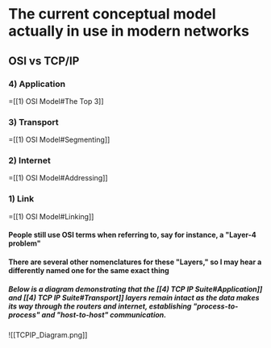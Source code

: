 # The current conceptual model actually in use in modern networks

## OSI vs TCP/IP
### 4) Application
=[[1) OSI Model#The Top 3]]
### 3) Transport
=[[1) OSI Model#Segmenting]]
### 2) Internet
=[[1) OSI Model#Addressing]]
### 1) Link
=[[1) OSI Model#Linking]]

#### People still use OSI terms when referring to, say for instance, a "Layer-4 problem"

#### There are several other nomenclatures for these "Layers," so I may hear a differently named one for the same exact thing

##### Below is a diagram demonstrating that the [[4) TCP IP Suite#Application]] and [[4) TCP IP Suite#Transport]] layers remain intact as the data makes its way through the routers and internet, establishing "process-to-process" and "host-to-host" communication.

![[TCPIP_Diagram.png]]